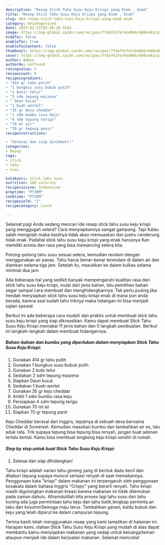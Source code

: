 ```yaml
---
description: "Resep Stick Tahu Susu Keju Krispi yang Enak , Enak"
title: "Resep Stick Tahu Susu Keju Krispi yang Enak , Enak"
slug: 464-resep-stick-tahu-susu-keju-krispi-yang-enak-enak
category: Uncategorized
date: 2023-01-11T03:58:26.916Z
image: https://img-global.cpcdn.com/recipes/7fdaf61fe7ebd06b/680x482cq70/stick-tahu-susu-keju-krispi-foto-resep-utama.jpg
hideToc: false
enableToc: true
enableTocContent: false
thumbnail: https://img-global.cpcdn.com/recipes/7fdaf61fe7ebd06b/680x482cq70/stick-tahu-susu-keju-krispi-foto-resep-utama.jpg
cover: https://img-global.cpcdn.com/recipes/7fdaf61fe7ebd06b/680x482cq70/stick-tahu-susu-keju-krispi-foto-resep-utama.jpg
author: Admin
authorAv: notfound
ratingvalue: 3
reviewcount: 8
recipeingredient:
- "414 gr tahu putih"
- "1 bungkus susu bubuk putih"
- "2 butir telur"
- "2 sdm tepung maizena"
- " Daun kucai"
- "1 buah wortel"
- "35 gr keju cheddar"
- "1 sdm bumbu rasa keju"
- "4 sdm tepung terigu"
- "70 ml air"
- "70 gr tepung panir"
recipeinstructions:

- "Selesai dan siap dinikmati!"
categories:
- Resep
tags:
- stick
- tahu
- susu

katakunci: stick tahu susu 
nutrition: 168 calories
recipecuisine: Indonesian
preptime: "PT30M"
cooktime: "PT30M"
recipeyield: "2"
recipecategory: Lunch

---
```



Selamat pagi Anda sedang mencari ide resep stick tahu susu keju krispi yang menggugah selera? Cara menyiapkannya sangat gampang. Tapi Kalau salah mengolah maka hasilnya tidak akan memuaskan dan justru cenderung tidak enak. Padahal stick tahu susu keju krispi yang enak harusnya Kan memiliki aroma dan rasa yang bisa memancing selera kita.


Potong-potong tahu susu sesuai selera, kemudian rendam dengan menggunakan air panas. Tahu harus benar-benar terendam di dalam air dan diamkan selama tiga jam. Setelah itu, masukkan ke dalam kulkas selama minimal dua jam.

Ada beberapa hal yang sedikit banyak mempengaruhi kualitas rasa dari stick tahu susu keju krispi, mulai dari jenis bahan, lalu pemilihan bahan segar sampai cara membuat dan menghidangkannya. Tak perlu pusing jika hendak menyiapkan stick tahu susu keju krispi enak di mana pun anda berada, karena asal sudah tahu triknya maka hidangan ini bisa menjadi sajian spesial.


Berikut ini ada beberapa cara mudah dan praktis untuk membuat stick tahu susu keju krispi yang siap dikreasikan. Kamu dapat membuat Stick Tahu Susu Keju Krispi memakai 11 jenis bahan dan 0 langkah pembuatan. Berikut ini langkah-langkah dalam membuat hidangannya.

<!--inarticleads1-->

##### Bahan-bahan dan bumbu yang diperlukan dalam menyiapkan Stick Tahu Susu Keju Krispi:

1. Gunakan 414 gr tahu putih
1. Gunakan 1 bungkus susu bubuk putih
1. Gunakan 2 butir telur
1. Sediakan 2 sdm tepung maizena
1. Siapkan  Daun kucai
1. Sediakan 1 buah wortel
1. Gunakan 35 gr keju cheddar
1. Ambil 1 sdm bumbu rasa keju
1. Persiapkan 4 sdm tepung terigu
1. Gunakan 70 ml air
1. Siapkan 70 gr tepung panir


Keju Cheddar berasal dari Inggris, tepatnya di sebuah desa bernama Cheddar di Somerset. Kemudian masukan bumbu dan tambahkan air es, lalu aduk rata. Trik supaya tepung bisa tepung bisa renyah, jangan buat adonan terlalu kental. Kamu bisa membuat singkong keju krispi sendiri di rumah. 

<!--inarticleads2-->

##### Step by step untuk buat Stick Tahu Susu Keju Krispi:


1. Selesai dan siap dihidangkan!

Tahu krispi adalah varian tahu goreng yang di bentuk dadu kecil dan ditaburi tepung supaya muncul sensasi renyah di saat memakannya. Penggunaan kata &#34;krispi&#34; dalam makanan ini terpengaruh oleh penggunaan kosakata dalam bahasa Inggris &#34;Crispy&#34; yang berarti renyah. Tahu krispi masih digolongkan makanan kreasi karena makanan ini tidak ditemukan pada zaman dahulu. Alhamdulillah kita proses lagi tahu susu dan tahu kuning ada juga permintaan tahu keju dan tahu batik,lengkap perminta.an taku dari kosuminSemuga maju terus. Tambahkan garam, kaldu bubuk dan keju yang telah diparut ke dalam campuran tepung. 

Terima kasih telah menggunakan resep yang kami tampilkan di halaman ini. Harapan kami, olahan Stick Tahu Susu Keju Krispi yang mudah di atas dapat membantu kamu menyiapkan makanan yang sedap untuk keluarga/teman ataupun menjadi ide dalam berjualan makanan. Selamat mencoba!
